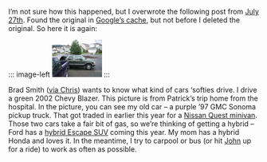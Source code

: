 I’m not sure how this happened, but I overwrote the following post from
[July 27th](http://devhawk.net/default.aspx?date=2004-07-27). Found the
original in [Google’s
cache](http://216.239.57.104/search?q=cache:RVMCz2V4UzQJ:devhawk.net/default.aspx?date=2004-07-28+july+site:devhawk.net&hl=en),
but not before I deleted the original. So here it is again:

::: image-left
[![](https://raw.githubusercontent.com/devhawk/devhawk.github.io/master/images/blog/hpierson_car_thumb.JPG)](https://raw.githubusercontent.com/devhawk/devhawk.github.io/master/images/blog/hpierson_car.JPG) 
:::

Brad Smith ([via
Chris](http://www.sellsbrothers.com/news/showTopic.aspx?ixTopic=1460))
wants to know what kind of cars ‘softies drive. I drive a green 2002
Chevy Blazer. This picture is from Patrick’s trip home from the
hospital. In the picture, you can see my old car – a purple ’97 GMC
Sonoma pickup truck. That got traded in earlier this year for a [Nissan
Quest
minivan](http://www.nissanusa.com/vehicles/ModelHomePage/0,,29706,00.html).
Those two cars take a fair bit of gas, so we’re thinking of getting a
hybrid – Ford has a [hybrid Escape
SUV](http://www.fordvehicles.com/escapehybrid/home/index.asp) coming
this year. My mom has a hybrid Honda and loves it. In the meantime, I
try to carpool or bus (or hit [John](http://blogs.msdn.com/jevdemon/) up
for a ride) to work as often as possible.
